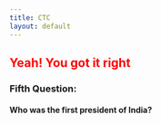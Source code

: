 ```yaml
---
title: CTC
layout: default
---
```

<h2 style="color: red">Yeah! You got it right</h2>
<h3>Fifth Question:</h3>
<h4>Who was the first president of India?</h4>